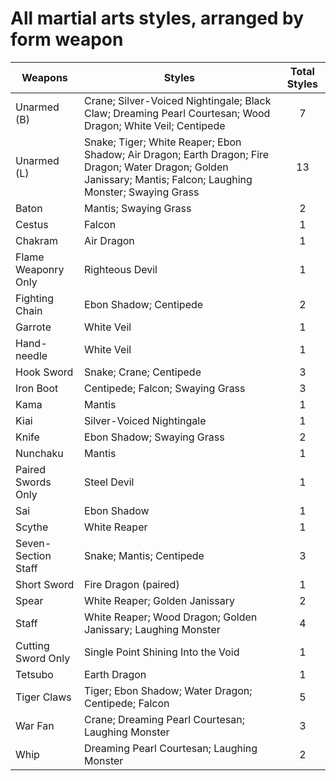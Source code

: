 # All martial arts styles, arranged by form weapon

| **Weapons**         | **Styles**                                                                                                                                                      | **Total Styles** |
|---------------------|-----------------------------------------------------------------------------------------------------------------------------------------------------------------|:----------------:|
| Unarmed (B)         | Crane; Silver-Voiced Nightingale; Black Claw; Dreaming Pearl Courtesan; Wood Dragon; White Veil; Centipede                                                      | 7                |
| Unarmed (L)         | Snake; Tiger; White Reaper; Ebon Shadow; Air Dragon; Earth Dragon; Fire Dragon; Water Dragon; Golden Janissary; Mantis; Falcon; Laughing Monster; Swaying Grass | 13               |
| Baton               | Mantis; Swaying Grass                                                                                                                                           | 2                |
| Cestus              | Falcon                                                                                                                                                          | 1                |
| Chakram             | Air Dragon                                                                                                                                                      | 1                |
| Flame Weaponry Only | Righteous Devil                                                                                                                                                 | 1                |
| Fighting Chain      | Ebon Shadow; Centipede                                                                                                                                          | 2                |
| Garrote             | White Veil                                                                                                                                                      | 1                |
| Hand-needle         | White Veil                                                                                                                                                      | 1                |
| Hook Sword          | Snake; Crane; Centipede                                                                                                                                         | 3                |
| Iron Boot           | Centipede; Falcon; Swaying Grass                                                                                                                                | 3                |
| Kama                | Mantis                                                                                                                                                          | 1                |
| Kiai                | Silver-Voiced Nightingale                                                                                                                                       | 1                |
| Knife               | Ebon Shadow; Swaying Grass                                                                                                                                      | 2                |
| Nunchaku            | Mantis                                                                                                                                                          | 1                |
| Paired Swords Only  | Steel Devil                                                                                                                                                     | 1                |
| Sai                 | Ebon Shadow                                                                                                                                                     | 1                |
| Scythe              | White Reaper                                                                                                                                                    | 1                |
| Seven-Section Staff | Snake; Mantis; Centipede                                                                                                                                        | 3                |
| Short Sword         | Fire Dragon (paired)                                                                                                                                            | 1                |
| Spear               | White Reaper; Golden Janissary                                                                                                                                  | 2                |
| Staff               | White Reaper; Wood Dragon; Golden Janissary; Laughing Monster                                                                                                   | 4                |
| Cutting Sword Only  | Single Point Shining Into the Void                                                                                                                              | 1                |
| Tetsubo             | Earth Dragon                                                                                                                                                    | 1                |
| Tiger Claws         | Tiger; Ebon Shadow; Water Dragon; Centipede; Falcon                                                                                                             | 5                |
| War Fan             | Crane; Dreaming Pearl Courtesan; Laughing Monster                                                                                                               | 3                |
| Whip                | Dreaming Pearl Courtesan; Laughing Monster                                                                                                                      | 2                |
